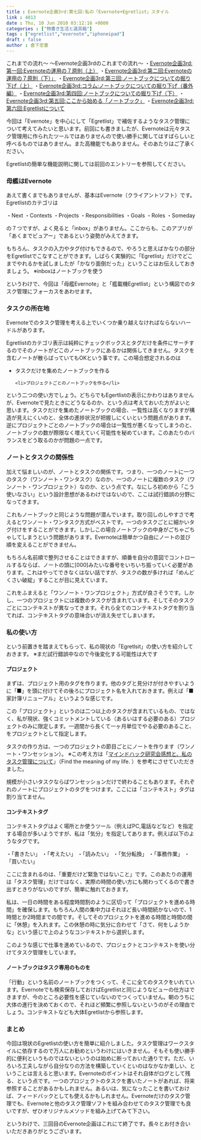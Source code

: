 ```yaml
---
title : Evernote企画3rd:第七回:私の「Evernote+Egretlist」スタイル
link : 4013
date : Thu, 10 Jun 2010 03:12:16 +0000
categories : ["物書き生活と道具箱"]
tags : ["egretlist","evernote","iphoneipad"]
draft : false
author : 倉下忠憲
---
```


これまでの流れ～
～Evernote企画3rdのこれまでの流れ～
・<a href="https://rashita.net/blog/?p=3961">Evernote企画3rd:第一回:Evernoteの運用の７原則（上）</a>
・<a href="https://rashita.net/blog/?p=3967">Evernote企画3rd:第二回:Evernoteの運用の７原則（下）」</a>
・<a href="https://rashita.net/blog/?p=3991">Evernote企画3rd:第三回:ノートブックについての掘り下げ（上）</a>
・<a href="https://rashita.net/blog/?p=3994">Evernote企画3rd:コラム:ノートブックについての掘り下げ（番外編）</a>
・<a href="https://rashita.net/blog/?p=4001">Evernote企画3rd:第四回:ノートブックについての掘り下げ（下）</a>
・<a href="https://rashita.net/blog/?p=4004">Evernote企画3rd:第五回:ここから始める「ノートブック」</a>
・<a href="https://rashita.net/blog/?p=4007">Evernote企画3rd:第六回:Egretlistについて</a>

今回は「Evernote」を中心にして「Egretlist」で補佐するようなタスク管理について考えてみたいと思います。前回にも書きましたが、Evernoteは元々タスク管理用に作られたツールではありませんので使い勝手に関してはすばらしいと呼べるものではありません。また高機能でもありません。そのあたりはご了承ください。

Egretlistの簡単な機能説明に関しては前回のエントリーを参照してください。

<h3>母艦はEvernote</h3>
あえて書くまでもありませんが、基本はEvernote（クライアントソフト）です。Egretlistのカテゴリは

・Next
・Contexts
・Projects
・Responsibilities
・Goals
・Roles
・Someday

の７つですが、よく見ると「inbox」がありません。ここからも、このアプリが「あくまでビュアー」であるという姿勢がみえてきます。

もちろん、タスクの入力やタグ付けもできるので、やろうと思えばかなりの部分をEgretlistでこなすことができます。しばらく実験的に「Egretlist」だけでどこまでやれるかを試しましたが「かなり面倒だった」ということはお伝えしておきましょう。
※inboxはノートブックを使う

というわけで、今回は「母艦Evernote」と「艦載機Egretlist」という構図でのタスク管理にフォーカスをあわせます。

<h3>タスクの所在地</h3>
Evernoteでのタスク管理を考える上でいくつか乗り越えなければならないハードルがあります。

Egretlistのカテゴリ表示は純粋にチェックボックスとタグだけを条件にサーチするのでそのノートがどこのノートブックにあるかは関係してきません。タスクを含むノートが散らばっていてもOKという事です。この場合想定されるのは

<ul>
	<li>タスクだけを集めたノートブックを作る</li>

	<li>プロジェクトごとのノートブックを作る</li>
</ul>



という二つの使い方でしょう。どちらでもEgertlistの表示にかわりはありませんが、Evernoteで見たときにどうなるのか、という点は考えておいた方がよいと思います。タスクだけを集めたノートブックの場合、一覧性は高くなりますが構造が見えにくいのと、全体の進捗状況が把握しにくいという問題点があります。逆にプロジェクトごとのノートブックの場合は一覧性が悪くなってしまうのと、ノートブックの数が際限なく増えていく可能性を秘めています。このあたりのバランスをどう取るのかが問題の一点です。

<h3>ノートとタスクの関係性</h3>
加えて悩ましいのが、ノートとタスクの関係です。つまり、一つのノートに一つのタスク（ワンノート・ワンタスク）なのか、一つのノートに複数のタスク（ワンノート・ワンプロジェクト）なのか、という点です。なにしろ初めから「こう使いなさい」という設計思想があるわけではないので、ここは試行錯誤の分野になってきます。

これもノートブックと同じような問題が潜んでいます。取り回しのしやすさで考えるとワンノート・ワンタスク方式がベストです。一つのタスクごとに細かいタグ付けをすることができます。しかしこの場合ノートブックの中身がごちゃごちゃしてしまうという問題があります。Evernoteは簡単かつ自由にノートの並び順を変えることができません。

もちろん名前順で整列させることはできますが、順番を自分の意図でコントロールするならば、ノートの頭に[000]みたいな番号をいちいち振っていく必要があります。これはやってできなくはない話ですが、タスクの数が多ければ「めんどくさい破綻」することが目に見えています。

これをふまえると「ワンノート・ワンプロジェクト」方式が良さそうです。しかし、一つのプロジェクトには複数のタスクが含まれています。そしてそのタスクごとにコンテキストが異なってきます。それら全てのコンテキストタグを割り当てれば、コンテキストタグの意味合いが消え失せてしまいます。

<h3>私の使い方</h3>
という前置きを踏まえてもらって、私の現状の「Egretlsit」の使い方を紹介しておきます。
※まだ試行錯誤中なので今後変化する可能性は大です

<h4>プロジェクト</h4>
まずは、プロジェクト用のタグを作ります。他のタグと見分けが付きやすいように「■」を頭に付けてその後ろにプロジェクト名を入れておきます。例えば「■家計簿リニューアル」というような感じです。

この「プロジェクト」というのは二つ以上のタスクが含まれているもの、ではなく、私が現状、強くコミットメントしている（あるいはする必要のある）プロジェクトのみに限定します。一週間から長くて一ヶ月単位でやる必要のあること、をプロジェクトとして指定します。

タスクの作り方は、一つのプロジェクトの節目ごとにノートを作ります（ワンノート・ワンセッション）。
※この考え方は「<a href="http://kzs-gtd.blogspot.com/2010/05/blog-post_13.html">マインドハック研究会感想と、私のタスク管理について</a>」（Find the meaning of my life. ）を参考にさせていただきました。

規模が小さいタスクならばワンセッションだけで終わることもあります。それぞれのノートにプロジェクトのタグをつけます。ここには「コンテキスト」タグは割り当てません。

<h4>コンテキストタグ</h4>
コンテキストタグはよく場所とか使うツール（例えばPC,電話などなど）を指定する場合が多いようですが、私は「気分」を指定してあります。例えば以下のようなタグです。

・「書きたい」
・「考えたい」
・「読みたい」
・「気分転換」
・「事務作業」
・「買いたい」

ここに含まれるのは、「重要だけど緊急ではないこと」です。このあたりの運用は「タスク管理」だけではなく、実際の時間の使い方にも関わってくるので書き出すときりがないのですが、簡単に触れておきます。

私は、一日の時間をある程度時間割のように区切って「プロジェクトを進める時間」を確保します。もちろん人間の集中力はそれほど長い時間続かないので、1時間とか2時間までの間です。そしてそのプロジェクトを進める時間と時間の間に「休憩」を入れます。この休憩の時に気分に合わせて「さて、何をしようかな」という感じで上のようなコンテキストから選択します。

このような感じで仕事を進めているので、プロジェクトとコンテキストを使い分けてタスク管理をしています。

<h4>ノートブックはタスク専用のものを</h4>
「行動」という名前のノートブックをつくって、そこに全てのタスクをいれています。Evernoteでも検索保存しておけばEgretlistと同じようなビューの仕方はできますが、今のところ必要性を感じていないのでつくっていません。朝のうちに大体の進行を決めておくので、それほど頻繁に参照しないというのがその理由でしょう。コンテキストなども大体Egretlistから参照します。

<h3>まとめ</h3>
今回は現状のEgretlistの使い方を簡単に紹介しました。タスク管理はワークスタイルに依存するので万人にお勧めというわけにはいきません。そもそも使い勝手的に便利というものではないというのは始めに断っておいた通りです。ただ、いろいろ工夫しながら自分なりの方法を構築していくといのはなかなか楽しい、ということは言えると思います。Evernoteのポイントはそれ自体がログとして残る、という点です。一つのプロジェクトのタスクを書いたノートがあれば、将来参照することがあるかもしれません。あるいは、気になったことを書いておけば、フィードバックとしても使えるかもしれません。Evernoteだけのタスク管理でも、Evernoteと他のタスク管理ソフトを組み合わせてのタスク管理でも良いですが、ぜひオリジナルメソッドを組み上げてみて下さい。

というわけで、三回目のEvernote企画はこれにて終了です。長々とお付き合いいただきありがとうございます。
